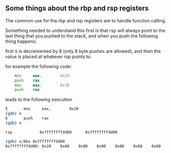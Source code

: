## Some things about the rbp and rsp registers

The common use for the rbp and rsp registers are to handle function calling.

Something needed to understand this first is that rsp will always point to the last thing that you pushed to the stack, and when you push the following thing happens:

first it is decremented by 8 (only 8 byte pushes are allowed), and then the value is placed at whatever rsp points to.

for example the following code:

```asm
    mov     eax,        0x20
    push    rax
    mov     eax,        0x30
    push    rax
```

leads to the following execution 

```bash
5	    mov     eax,        0x20
(gdb) n
6	    push    rax
(gdb) n

rsp            0x7fffffffdd00      0x7fffffffdd00

(gdb) x/8bx 0x7fffffffdd00
0x7fffffffdd00:	0x20	0x00	0x00	0x00	0x00	0x00	0x00	0x00
```